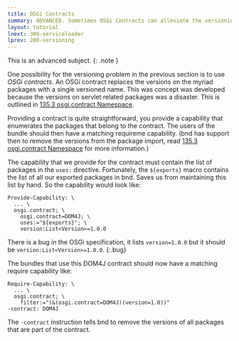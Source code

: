 ```yaml
---
title: OSGi Contracts 
summary: ADVANCED. Sometimes OSGi Contracts can alleviate the versioning problem.  
layout: tutorial
lnext: 300-serviceloader
lprev: 280-versioning
---
```


This is an advanced subject.
{: .note }

One possibility for the versioning problem in the previous section is to use _OSGi contracts_. An OSGi contract replaces the versions on the myriad packages with a single versioned name. This was concept was developed because the versions on servlet related packages was a disaster. This is outlined in [135.3 osgi.contract Namespace].

Providing a contract is quite straightforward, you provide a capability that enumerates the packages that belong to the contract. The users of the bundle should then have a matching requireme capability. (bnd has support then to remove the versions from the package import, read [135.3 osgi.contract Namespace] for more information.)

The capability that we provide for the contract must contain the list of packages in the `uses:` directive. Fortunately, the `${exports}` macro contains the list of all our exported packages in bnd. Saves us from maintaining this list by hand. So the capability would look like: 

	Provide-Capability: \
	  ... \
	  osgi.contract; \
	    osgi.contract=DOM4J; \
	    uses:="${exports}"; \
	    version:List<Version>=1.0.0

There is a bug in the OSGi specification, it lists `version=1.0.0` but it should be `version:List<Version>=1.0.0`.
{:.bug}

The bundles that use this DOM4J contract should now have a matching require capability like:

	Require-Capability: \
	  ... \
	  osgi.contract; \
        filter:="(&(osgi.contract=DOM4J)(version=1.0))"
	-contract: DOM4J

The `-contract` instruction tells bnd to remove the versions of all packages that are part of the contract. 


[DOM4J]: http://jpm4j.org/#!/p/org.jdom/jdom
[JPM4J]: http://jpm4j.org/
[-conditionalpackage]: http://bnd.bndtools.org/instructions/conditionalpackage.html
[blog]: http://njbartlett.name/2014/05/26/static-linking.html
[133 Service Loader Mediator Specification]: http://blog.osgi.org/2013/02/javautilserviceloader-in-osgi.html
[semanticaly versioned]: http://bnd.bndtools.org/chapters/170-versioning.html 
[135.3 osgi.contract Namespace]: http://blog.osgi.org/2013/08/osgi-contracts-wonkish.html
[BSD style license]: http://dom4j.sourceforge.net/dom4j-1.6.1/license.html
[supernodes of small worlds]: https://en.wikipedia.org/wiki/Small-world_network
[OSGiSemVer]: https://www.osgi.org/wp-content/uploads/SemanticVersioning.pdf
[osgi.enroute.examples.wrapping.dom4j.adapter]: https://github.com/osgi/osgi.enroute.examples/osgi.enroute.examples.wrapping.dom4j.adapter